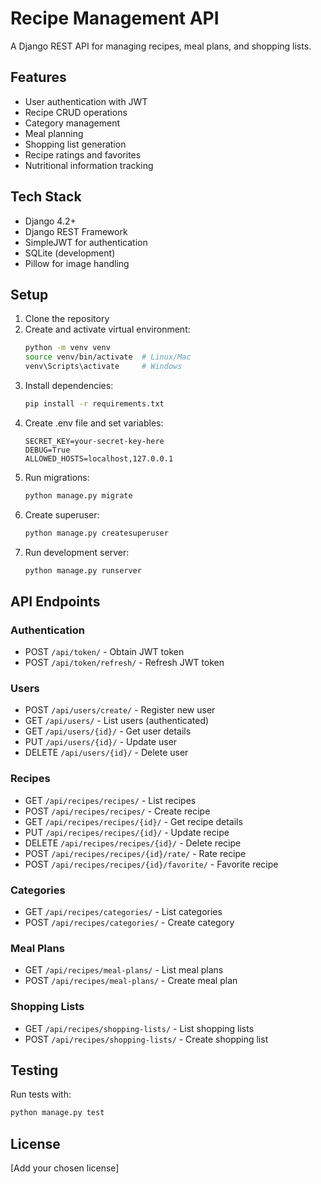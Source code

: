 # Recipe Management API

A Django REST API for managing recipes, meal plans, and shopping lists.

## Features
- User authentication with JWT
- Recipe CRUD operations
- Category management
- Meal planning
- Shopping list generation
- Recipe ratings and favorites
- Nutritional information tracking

## Tech Stack
- Django 4.2+
- Django REST Framework
- SimpleJWT for authentication
- SQLite (development)
- Pillow for image handling

## Setup
1. Clone the repository
2. Create and activate virtual environment:
   ```bash
   python -m venv venv
   source venv/bin/activate  # Linux/Mac
   venv\Scripts\activate     # Windows
   ```
3. Install dependencies:
   ```bash
   pip install -r requirements.txt
   ```
4. Create .env file and set variables:
   ```
   SECRET_KEY=your-secret-key-here
   DEBUG=True
   ALLOWED_HOSTS=localhost,127.0.0.1
   ```
5. Run migrations:
   ```bash
   python manage.py migrate
   ```
6. Create superuser:
   ```bash
   python manage.py createsuperuser
   ```
7. Run development server:
   ```bash
   python manage.py runserver
   ```

## API Endpoints

### Authentication
- POST `/api/token/` - Obtain JWT token
- POST `/api/token/refresh/` - Refresh JWT token

### Users
- POST `/api/users/create/` - Register new user
- GET `/api/users/` - List users (authenticated)
- GET `/api/users/{id}/` - Get user details
- PUT `/api/users/{id}/` - Update user
- DELETE `/api/users/{id}/` - Delete user

### Recipes
- GET `/api/recipes/recipes/` - List recipes
- POST `/api/recipes/recipes/` - Create recipe
- GET `/api/recipes/recipes/{id}/` - Get recipe details
- PUT `/api/recipes/recipes/{id}/` - Update recipe
- DELETE `/api/recipes/recipes/{id}/` - Delete recipe
- POST `/api/recipes/recipes/{id}/rate/` - Rate recipe
- POST `/api/recipes/recipes/{id}/favorite/` - Favorite recipe

### Categories
- GET `/api/recipes/categories/` - List categories
- POST `/api/recipes/categories/` - Create category

### Meal Plans
- GET `/api/recipes/meal-plans/` - List meal plans
- POST `/api/recipes/meal-plans/` - Create meal plan

### Shopping Lists
- GET `/api/recipes/shopping-lists/` - List shopping lists
- POST `/api/recipes/shopping-lists/` - Create shopping list

## Testing
Run tests with:
```bash
python manage.py test
```
## License
[Add your chosen license]